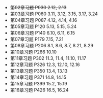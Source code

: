 + ~~第02章习题 P030  2.12, 2.13~~
+ 第03章习题 P060  3.11, 3.12, 3.15, 3.17, 3.24
+ 第04章习题 P087  4.12, 4.14, 4.16
+ 第05章习题 P120  5.13, 5.15, 5.24
+ 第06章习题 P140  6.10, 6.11, 6.15
+ 第07章习题 P179  7.15, 7.21
+ 第08章习题 P206  8.1, 8.6, 8.7, 8.21, 8.29
+ 第10章习题 P266  10.10
+ 第11章习题 P302  11.3, 11.4, 11.10, 11.17
+ 第12章习题 P326  12.3, 12.10, 12.16
+ 第13章习题 P350  13.4, 13.13
+ 第14章习题 P371  14.8, 14.15
+ 第15章习题 P399  15.2, 15.19
+ 第16章习题 P426  16.5, 16.24
